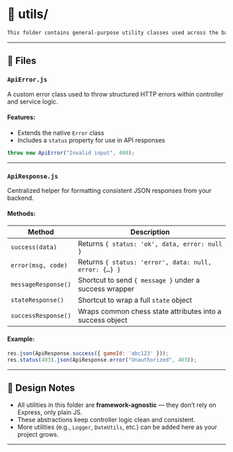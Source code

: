 
# 🧰 utils/
````markdown
This folder contains general-purpose utility classes used across the backend application for standardized error handling and API responses.
````
---

## 📄 Files

### `ApiError.js`

A custom error class used to throw structured HTTP errors within controller and service logic.

#### Features:

- Extends the native `Error` class
- Includes a `status` property for use in API responses

```js
throw new ApiError("Invalid input", 400);
````

---

### `ApiResponse.js`

Centralized helper for formatting consistent JSON responses from your backend.

#### Methods:

| Method              | Description                                               |
| ------------------- | --------------------------------------------------------- |
| `success(data)`     | Returns `{ status: 'ok', data, error: null }`             |
| `error(msg, code)`  | Returns `{ status: 'error', data: null, error: {…} }`     |
| `messageResponse()` | Shortcut to send `{ message }` under a success wrapper    |
| `stateResponse()`   | Shortcut to wrap a full `state` object                    |
| `successResponse()` | Wraps common chess state attributes into a success object |

#### Example:

```js
res.json(ApiResponse.success({ gameId: 'abc123' }));
res.status(403).json(ApiResponse.error("Unauthorized", 403));
```

---

## 🧠 Design Notes

* All utilities in this folder are **framework-agnostic** — they don’t rely on Express, only plain JS.
* These abstractions keep controller logic clean and consistent.
* More utilities (e.g., `Logger`, `DateUtils`, etc.) can be added here as your project grows.

---

